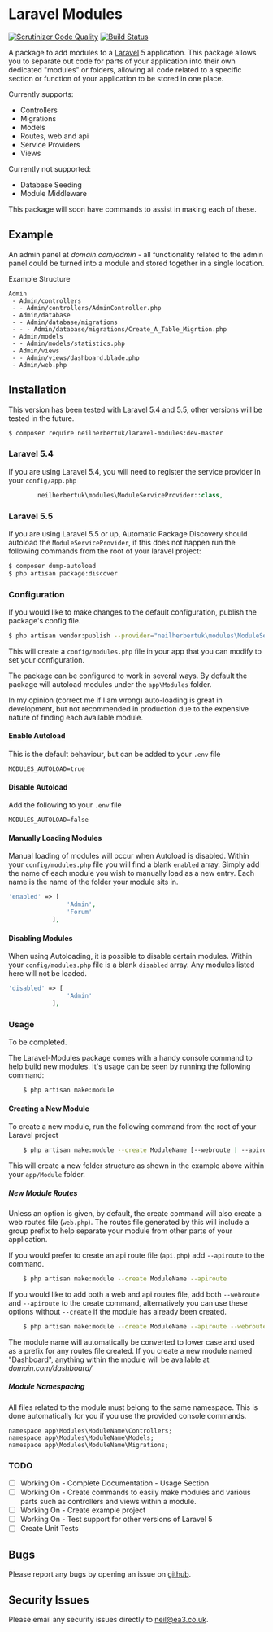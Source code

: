 Laravel Modules
===============

[![Scrutinizer Code Quality](https://scrutinizer-ci.com/g/neilherbertuk/modules/badges/quality-score.png?b=master)](https://scrutinizer-ci.com/g/neilherbertuk/modules/?branch=master) [![Build Status](https://scrutinizer-ci.com/g/neilherbertuk/modules/badges/build.png?b=master)](https://scrutinizer-ci.com/g/neilherbertuk/modules/build-status/master)

A package to add modules to a [Laravel](https://laravel.com/) 5 application. This package allows you to separate out code for parts of your application into their own dedicated "modules" or folders, allowing all code related to a specific section or function of your application to be stored in one place.

Currently supports:
 - Controllers
 - Migrations
 - Models
 - Routes, web and api
 - Service Providers
 - Views

Currently not supported:
 - Database Seeding
 - Module Middleware

This package will soon have commands to assist in making each of these.
 
## Example
An admin panel at *domain.com/admin* - all functionality related to the admin panel could be turned into a module and stored together in a single location.

Example Structure

    Admin
     - Admin/controllers
     - - Admin/controllers/AdminController.php
     - Admin/database
     - - Admin/database/migrations
     - - - Admin/database/migrations/Create_A_Table_Migrtion.php
     - Admin/models
     - - Admin/models/statistics.php
     - Admin/views
     - - Admin/views/dashboard.blade.php
     - Admin/web.php

## Installation

This version has been tested with Laravel 5.4 and 5.5, other versions will be tested in the future.

```bash
$ composer require neilherbertuk/laravel-modules:dev-master
```

### Laravel 5.4
If you are using Laravel 5.4, you will need to register the service provider in your `config/app.php`

```php
        neilherbertuk\modules\ModuleServiceProvider::class,
```

### Laravel 5.5
If you are using Laravel 5.5 or up, Automatic Package Discovery should autoload the `ModuleServiceProvider`, if this does not happen run the following commands from the root of your laravel project:

```bash
$ composer dump-autoload
$ php artisan package:discover
```

### Configuration

If you would like to make changes to the default configuration, publish the package's config file.

```bash
$ php artisan vendor:publish --provider="neilherbertuk\modules\ModuleServiceProvider" --tag=config
```

This will create a `config/modules.php` file in your app that you can modify to set your configuration.

The package can be configured to work in several ways. By default the package will autoload modules under the `app\Modules` folder.

In my opinion (correct me if I am wrong) auto-loading is great in development, but not recommended in production due to the expensive nature of finding each available module.

#### Enable Autoload

This is the default behaviour, but can be added to your `.env` file

```dotenv
MODULES_AUTOLOAD=true
```
#### Disable Autoload

Add the following to your `.env` file

```dotenv
MODULES_AUTOLOAD=false
```

#### Manually Loading Modules

Manual loading of modules will occur when Autoload is disabled. 
Within your `config/modules.php` file you will find a blank `enabled` array. Simply add the name of each module you wish to manually load as a new entry. Each name is the name of the folder your module sits in.

```php
'enabled' => [
                'Admin',
                'Forum'
            ],
```

#### Disabling Modules

When using Autoloading, it is possible to disable certain modules. Within your `config/modules.php` file is a blank `disabled` array. Any modules listed here will not be loaded.

```php
'disabled' => [
                'Admin'
            ],
```

### Usage

To be completed.

The Laravel-Modules package comes with a handy console command to help build new modules.
It's usage can be seen by running the following command:

```bash
    $ php artisan make:module
```

#### Creating a New Module

To create a new module, run the following command from the root of your Laravel project

```bash
    $ php artisan make:module --create ModuleName [--webroute | --apiroute]
```

This will create a new folder structure as shown in the example above within your `app/Module` folder.

##### New Module Routes #####
Unless an option is given, by default, the create command will also create a web routes file (`web.php`).
The routes file generated by this will include a group prefix to help separate your module from other parts of your application.   

If you would prefer to create an api route file (`api.php`) add `--apiroute` to the command.

```bash
    $ php artisan make:module --create ModuleName --apiroute
```

If you would like to add both a web and api routes file, add both `--webroute` and `--apiroute` to the create command,
 alternatively you can use these options without `--create` if the module has already been created.

```bash
    $ php artisan make:module --create ModuleName --apiroute --webroute
```  

The module name will automatically be converted to lower case and used as a prefix for any routes file created.
If you create a new module named "Dashboard", anything within the module will be available at *domain.com/dashboard/*

#####  Module Namespacing #####
All files related to the module must belong to the same namespace. This is done automatically for you if you use the provided console commands.

```
namespace app\Modules\ModuleName\Controllers;
namespace app\Modules\ModuleName\Models;
namespace app\Modules\ModuleName\Migrations;
```

### TODO
 - [ ] Working On - Complete Documentation - Usage Section
 - [ ] Working On - Create commands to easily make modules and various parts such as controllers and views within a module.
 - [ ] Working On - Create example project
 - [ ] Working On - Test support for other versions of Laravel 5
 - [ ] Create Unit Tests

## Bugs
Please report any bugs by opening an issue on [github](https://github.com/neilherbertuk/modules/issues).

## Security Issues
Please email any security issues directly to neil@ea3.co.uk.
